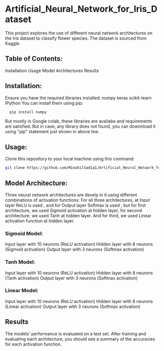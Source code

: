 # Artificial_Neural_Network_for_Iris_Dataset
This project explores the use of different neural network architectures on the Iris dataset to classify flower species. The dataset is sourced from Kaggle.

## Table of Contents:
Installation
Usage
Model Architectures
Results

## Installation:
Ensure you have the required libraries installed:
numpy
keras
scikit-learn
IPython
You can install them using pip:
```bash
  pip install numpy
```
But mostly in Google colab, these libraries are availabe and requirements are satisfied. But in case, any library does not found, you can downnload it using "pip" statement just shown in above line.

## Usage:
Clone this repository to your local machine using this command: 
```bash
git clone https://github.com/MinahilSadiq1/Artificial_Neural_Network_for_Iris_Dataset.git
```

## Model Architecture:
Three neural network architectures are develp in it using different combinations of activation functions:
For all three architectures, at Input layer ReLU is used , and for Output layer Softmax is used , but for first architecture, we used Sigmoid activation at hidden layer, for second architecture, we used Tanh at hidden layer. And for third, we used Linear activation function at hidden layer.

### Sigmoid Model:
Input layer with 10 neurons (ReLU activation)
Hidden layer with 8 neurons (Sigmoid activation)
Output layer with 3 neurons (Softmax activation)

### Tanh Model:
Input layer with 10 neurons (ReLU activation)
Hidden layer with 8 neurons (Tanh activation)
Output layer with 3 neurons (Softmax activation)

### Linear Model:
Input layer with 10 neurons (ReLU activation)
Hidden layer with 8 neurons (Linear activation)
Output layer with 3 neurons (Softmax activation)

## Results
The models' performance is evaluated on a test set. After training and evaluating each architecture, you should see a summary of the accuracies for each activation function.
